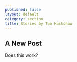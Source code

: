 ```yaml
---
published: false
layout: default
category: section
title: Stories by Tom Hackshaw
---
```


## A New Post

Does this work?
